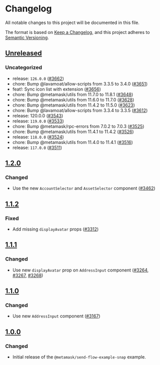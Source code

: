 # Changelog

All notable changes to this project will be documented in this file.

The format is based on [Keep a Changelog](https://keepachangelog.com/en/1.0.0/),
and this project adheres to [Semantic Versioning](https://semver.org/spec/v2.0.0.html).

## [Unreleased]

### Uncategorized

- release: `126.0.0` ([#3662](https://github.com/MetaMask/snaps/pull/3662))
- chore: Bump @lavamoat/allow-scripts from 3.3.5 to 3.4.0 ([#3651](https://github.com/MetaMask/snaps/pull/3651))
- feat!: Sync icon list with extension ([#3656](https://github.com/MetaMask/snaps/pull/3656))
- chore: Bump @metamask/utils from 11.7.0 to 11.8.1 ([#3648](https://github.com/MetaMask/snaps/pull/3648))
- chore: Bump @metamask/utils from 11.6.0 to 11.7.0 ([#3628](https://github.com/MetaMask/snaps/pull/3628))
- chore: Bump @metamask/utils from 11.4.2 to 11.5.0 ([#3623](https://github.com/MetaMask/snaps/pull/3623))
- chore: Bump @lavamoat/allow-scripts from 3.3.4 to 3.3.5 ([#3612](https://github.com/MetaMask/snaps/pull/3612))
- release: 120.0.0 ([#3543](https://github.com/MetaMask/snaps/pull/3543))
- release: `119.0.0` ([#3533](https://github.com/MetaMask/snaps/pull/3533))
- chore: Bump @metamask/rpc-errors from 7.0.2 to 7.0.3 ([#3525](https://github.com/MetaMask/snaps/pull/3525))
- chore: Bump @metamask/utils from 11.4.1 to 11.4.2 ([#3526](https://github.com/MetaMask/snaps/pull/3526))
- release: `118.0.0` ([#3524](https://github.com/MetaMask/snaps/pull/3524))
- chore: Bump @metamask/utils from 11.4.0 to 11.4.1 ([#3516](https://github.com/MetaMask/snaps/pull/3516))
- release: `117.0.0` ([#3511](https://github.com/MetaMask/snaps/pull/3511))

## [1.2.0]

### Changed

- Use the new `AccountSelector` and `AssetSelector` component ([#3462](https://github.com/MetaMask/snaps/pull/3462))

## [1.1.2]

### Fixed

- Add missing `displayAvatar` props ([#3312](https://github.com/MetaMask/snaps/pull/3312))

## [1.1.1]

### Changed

- Use new `displayAvatar` prop on `AddressInput` component ([#3264](https://github.com/MetaMask/snaps/pull/3264), [#3267](https://github.com/MetaMask/snaps/pull/3267), [#3268](https://github.com/MetaMask/snaps/pull/3268))

## [1.1.0]

### Changed

- Use new `AddressInput` component ([#3167](https://github.com/MetaMask/snaps/pull/3167))

## [1.0.0]

### Changed

- Initial release of the `@metamask/send-flow-example-snap` example.

[Unreleased]: https://github.com/MetaMask/snaps/compare/@metamask/send-flow-example-snap@1.2.0...HEAD
[1.2.0]: https://github.com/MetaMask/snaps/compare/@metamask/send-flow-example-snap@1.1.2...@metamask/send-flow-example-snap@1.2.0
[1.1.2]: https://github.com/MetaMask/snaps/compare/@metamask/send-flow-example-snap@1.1.1...@metamask/send-flow-example-snap@1.1.2
[1.1.1]: https://github.com/MetaMask/snaps/compare/@metamask/send-flow-example-snap@1.1.0...@metamask/send-flow-example-snap@1.1.1
[1.1.0]: https://github.com/MetaMask/snaps/compare/@metamask/send-flow-example-snap@1.0.0...@metamask/send-flow-example-snap@1.1.0
[1.0.0]: https://github.com/MetaMask/snaps/releases/tag/@metamask/send-flow-example-snap@1.0.0
